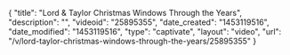 {
    "title": "Lord & Taylor Christmas Windows Through the Years",
    "description": "",
    "videoid": "25895355",
    "date_created": "1453119516",
    "date_modified": "1453119516",
    "type": "captivate",
    "layout": "video",
    "url": "\/v\/lord-taylor-christmas-windows-through-the-years\/25895355"
}